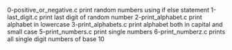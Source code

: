 0-positive_or_negative.c print random numbers using if else statement
1-last_digit.c print last digit of random number
2-print_alphabet.c print alphabet in lowercase
3-print_alphabets.c print alphabet both in capital and small case
5-print_numbers.c print single numbers
6-print_numberz.c prints all single digit numbers of base 10
